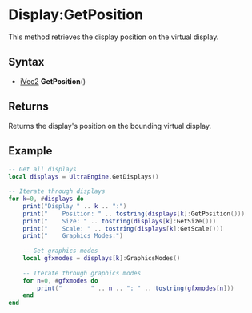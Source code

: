 # Display:GetPosition

This method retrieves the display position on the virtual display.

## Syntax

- [iVec2](iVec2.md) **GetPosition**()

## Returns

Returns the display's position on the bounding virtual display.

## Example

```lua
-- Get all displays
local displays = UltraEngine.GetDisplays()

-- Iterate through displays
for k=0, #displays do
    print("Display " .. k .. ":")
    print("    Position: " .. tostring(displays[k]:GetPosition()))
    print("    Size: " .. tostring(displays[k]:GetSize()))
    print("    Scale: " .. tostring(displays[k]:GetScale()))
    print("    Graphics Modes:")
    
    -- Get graphics modes
    local gfxmodes = displays[k]:GraphicsModes()
    
    -- Iterate through graphics modes
    for n=0, #gfxmodes do
        print("        " .. n .. ": " .. tostring(gfxmodes[n]))
    end
end
```
